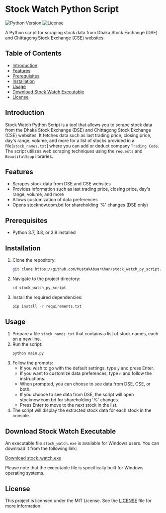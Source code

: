 
# Stock Watch Python Script

![Python Version](https://img.shields.io/badge/python-3.7%20%7C%203.8%20%7C%203.9-blue)
![License](https://img.shields.io/badge/license-MIT-green)

A Python script for scraping stock data from Dhaka Stock Exchange (DSE) and Chittagong Stock Exchange (CSE) websites.

## Table of Contents
- [Introduction](#introduction)
- [Features](#features)
- [Prerequisites](#prerequisites)
- [Installation](#installation)
- [Usage](#usage)
- [Download Stock Watch Executable](#download-stock-watch-executable)
- [License](#license)

## Introduction
Stock Watch Python Script is a tool that allows you to scrape stock data from the Dhaka Stock Exchange (DSE) and Chittagong Stock Exchange (CSE) websites. It fetches data such as last trading price, closing price, day's range, volume, and more for a list of stocks provided in a file[`stock_names.txt`] where you can add or deduct company `Trading Code`. The script utilizes web scraping techniques using the `requests` and `BeautifulSoup` libraries.

## Features
- Scrapes stock data from DSE and CSE websites
- Provides information such as last trading price, closing price, day's range, volume, and more
- Allows customization of data preferences
- Opens stocknow.com.bd for shareholding '%' changes (DSE only)

## Prerequisites
- Python 3.7, 3.8, or 3.9 installed

## Installation
1. Clone the repository:
   ```bash
   git clone https://github.com/MustakAbsarKhan/stock_watch_py_script.git
   ```
2. Navigate to the project directory:
   ```bash
   cd stock_watch_py_script
   ```
3. Install the required dependencies:
   ```bash
   pip install -r requirements.txt
   ```

## Usage
1. Prepare a file `stock_names.txt` that contains a list of stock names, each on a new line.
2. Run the script:
   ```bash
   python main.py
   ```
3. Follow the prompts:
   - If you wish to go with the default settings, type `y` and press Enter.
   - If you want to customize data preferences, type `n` and follow the instructions.
   - When prompted, you can choose to see data from DSE, CSE, or both.
   - If you choose to see data from DSE, the script will open stocknow.com.bd for shareholding '%' changes.
   - Press Enter to move to the next stock in the list.
4. The script will display the extracted stock data for each stock in the console.

## Download Stock Watch Executable
An executable file `stock_watch.exe` is available for Windows users. You can download it from the following link:

[Download stock_watch.exe](https://raw.githubusercontent.com/MustakAbsarKhan/stock_watch_py_script/main/dist/stock_watch.exe)

Please note that the executable file is specifically built for Windows operating systems.

## License
This project is licensed under the MIT License. See the [LICENSE](LICENSE) file for more information.